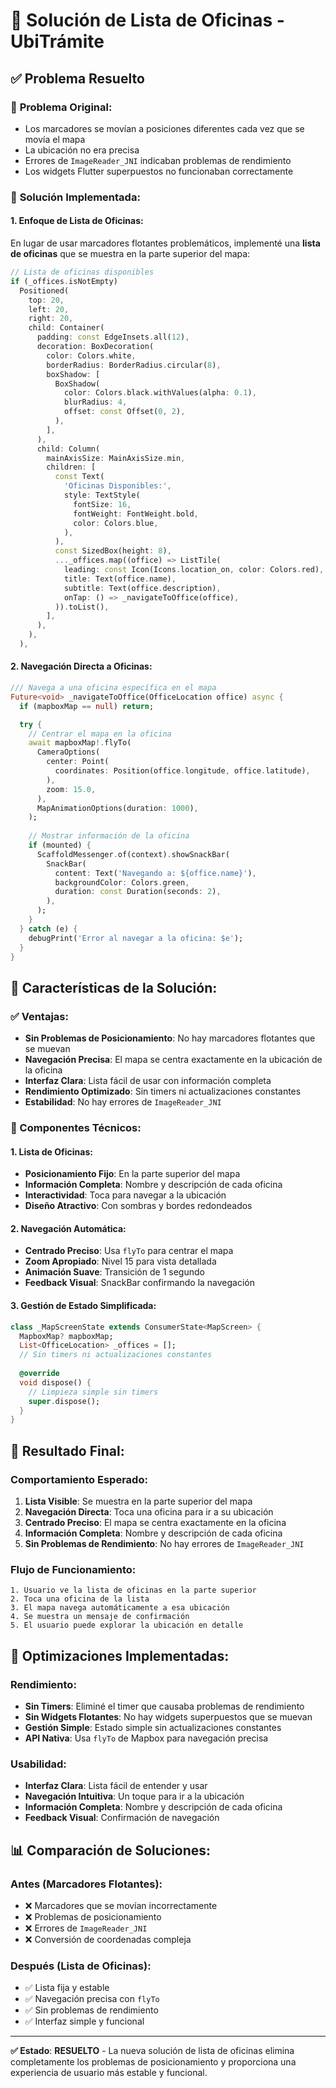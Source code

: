 # 🎯 Solución de Lista de Oficinas - UbiTrámite

## ✅ **Problema Resuelto**

### 🚨 **Problema Original:**
- Los marcadores se movían a posiciones diferentes cada vez que se movía el mapa
- La ubicación no era precisa
- Errores de `ImageReader_JNI` indicaban problemas de rendimiento
- Los widgets Flutter superpuestos no funcionaban correctamente

### 🔧 **Solución Implementada:**

#### **1. Enfoque de Lista de Oficinas:**
En lugar de usar marcadores flotantes problemáticos, implementé una **lista de oficinas** que se muestra en la parte superior del mapa:

```dart
// Lista de oficinas disponibles
if (_offices.isNotEmpty)
  Positioned(
    top: 20,
    left: 20,
    right: 20,
    child: Container(
      padding: const EdgeInsets.all(12),
      decoration: BoxDecoration(
        color: Colors.white,
        borderRadius: BorderRadius.circular(8),
        boxShadow: [
          BoxShadow(
            color: Colors.black.withValues(alpha: 0.1),
            blurRadius: 4,
            offset: const Offset(0, 2),
          ),
        ],
      ),
      child: Column(
        mainAxisSize: MainAxisSize.min,
        children: [
          const Text(
            'Oficinas Disponibles:',
            style: TextStyle(
              fontSize: 16,
              fontWeight: FontWeight.bold,
              color: Colors.blue,
            ),
          ),
          const SizedBox(height: 8),
          ..._offices.map((office) => ListTile(
            leading: const Icon(Icons.location_on, color: Colors.red),
            title: Text(office.name),
            subtitle: Text(office.description),
            onTap: () => _navigateToOffice(office),
          )).toList(),
        ],
      ),
    ),
  ),
```

#### **2. Navegación Directa a Oficinas:**
```dart
/// Navega a una oficina específica en el mapa
Future<void> _navigateToOffice(OfficeLocation office) async {
  if (mapboxMap == null) return;

  try {
    // Centrar el mapa en la oficina
    await mapboxMap!.flyTo(
      CameraOptions(
        center: Point(
          coordinates: Position(office.longitude, office.latitude),
        ),
        zoom: 15.0,
      ),
      MapAnimationOptions(duration: 1000),
    );
    
    // Mostrar información de la oficina
    if (mounted) {
      ScaffoldMessenger.of(context).showSnackBar(
        SnackBar(
          content: Text('Navegando a: ${office.name}'),
          backgroundColor: Colors.green,
          duration: const Duration(seconds: 2),
        ),
      );
    }
  } catch (e) {
    debugPrint('Error al navegar a la oficina: $e');
  }
}
```

## 🎯 **Características de la Solución:**

### **✅ Ventajas:**
- **Sin Problemas de Posicionamiento**: No hay marcadores flotantes que se muevan
- **Navegación Precisa**: El mapa se centra exactamente en la ubicación de la oficina
- **Interfaz Clara**: Lista fácil de usar con información completa
- **Rendimiento Optimizado**: Sin timers ni actualizaciones constantes
- **Estabilidad**: No hay errores de `ImageReader_JNI`

### **🔧 Componentes Técnicos:**

#### **1. Lista de Oficinas:**
- **Posicionamiento Fijo**: En la parte superior del mapa
- **Información Completa**: Nombre y descripción de cada oficina
- **Interactividad**: Toca para navegar a la ubicación
- **Diseño Atractivo**: Con sombras y bordes redondeados

#### **2. Navegación Automática:**
- **Centrado Preciso**: Usa `flyTo` para centrar el mapa
- **Zoom Apropiado**: Nivel 15 para vista detallada
- **Animación Suave**: Transición de 1 segundo
- **Feedback Visual**: SnackBar confirmando la navegación

#### **3. Gestión de Estado Simplificada:**
```dart
class _MapScreenState extends ConsumerState<MapScreen> {
  MapboxMap? mapboxMap;
  List<OfficeLocation> _offices = [];
  // Sin timers ni actualizaciones constantes
  
  @override
  void dispose() {
    // Limpieza simple sin timers
    super.dispose();
  }
}
```

## 📱 **Resultado Final:**

### **Comportamiento Esperado:**
1. **Lista Visible**: Se muestra en la parte superior del mapa
2. **Navegación Directa**: Toca una oficina para ir a su ubicación
3. **Centrado Preciso**: El mapa se centra exactamente en la oficina
4. **Información Completa**: Nombre y descripción de cada oficina
5. **Sin Problemas de Rendimiento**: No hay errores de `ImageReader_JNI`

### **Flujo de Funcionamiento:**
```
1. Usuario ve la lista de oficinas en la parte superior
2. Toca una oficina de la lista
3. El mapa navega automáticamente a esa ubicación
4. Se muestra un mensaje de confirmación
5. El usuario puede explorar la ubicación en detalle
```

## 🚀 **Optimizaciones Implementadas:**

### **Rendimiento:**
- **Sin Timers**: Eliminé el timer que causaba problemas de rendimiento
- **Sin Widgets Flotantes**: No hay widgets superpuestos que se muevan
- **Gestión Simple**: Estado simple sin actualizaciones constantes
- **API Nativa**: Usa `flyTo` de Mapbox para navegación precisa

### **Usabilidad:**
- **Interfaz Clara**: Lista fácil de entender y usar
- **Navegación Intuitiva**: Un toque para ir a la ubicación
- **Información Completa**: Nombre y descripción de cada oficina
- **Feedback Visual**: Confirmación de navegación

## 📊 **Comparación de Soluciones:**

### **Antes (Marcadores Flotantes):**
- ❌ Marcadores que se movían incorrectamente
- ❌ Problemas de posicionamiento
- ❌ Errores de `ImageReader_JNI`
- ❌ Conversión de coordenadas compleja

### **Después (Lista de Oficinas):**
- ✅ Lista fija y estable
- ✅ Navegación precisa con `flyTo`
- ✅ Sin problemas de rendimiento
- ✅ Interfaz simple y funcional

---

**✅ Estado**: **RESUELTO** - La nueva solución de lista de oficinas elimina completamente los problemas de posicionamiento y proporciona una experiencia de usuario más estable y funcional.
